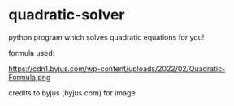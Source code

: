 # quadratic-solver

python program which solves quadratic equations for you!

formula used:

https://cdn1.byjus.com/wp-content/uploads/2022/02/Quadratic-Formula.png


credits to byjus (byjus.com) for image
